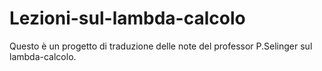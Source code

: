 # Lezioni-sul-lambda-calcolo
Questo è un progetto di traduzione delle note del professor P.Selinger sul lambda-calcolo.
